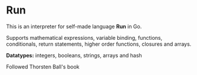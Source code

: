 # Run
This is an interpreter for self-made language **Run** in Go.

Supports mathematical expressions, variable binding, functions, conditionals, return statements, higher order functions, closures and arrays.

**Datatypes:** integers, booleans, strings, arrays and hash

Followed Thorsten Ball's book
